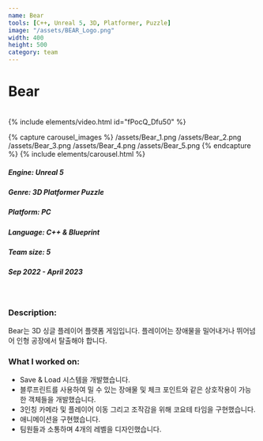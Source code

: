 ```yaml
---
name: Bear
tools: [C++, Unreal 5, 3D, Platformer, Puzzle]
image: "/assets/BEAR_Logo.png"
width: 400
height: 500
category: team
---
```


# Bear
<br>
{% include elements/video.html id="fPocQ_Dfu50" %}

{% capture carousel_images %}
/assets/Bear_1.png
/assets/Bear_2.png
/assets/Bear_3.png
/assets/Bear_4.png
/assets/Bear_5.png
{% endcapture %}
{% include elements/carousel.html %}

##### Engine: Unreal 5
##### Genre: 3D Platformer Puzzle 
##### Platform: PC
##### Language: C++ & Blueprint
##### Team size: 5
##### Sep 2022 - April 2023

<br/>

### Description:
Bear는 3D 싱글 플레이어 플랫폼 게임입니다. 플레이어는 장애물을 밀어내거나 뛰어넘어 인형 공장에서 탈출해야 합니다. 

### What I worked on:
- Save & Load 시스템을 개발했습니다.
- 블루프린트를 사용하여 밀 수 있는 장애물 및 체크 포인트와 같은 상호작용이 가능한 객체들을 개발했습니다. 
- 3인칭 카메라 및 플레이어 이동 그리고 조작감을 위해 코요테 타임을 구현했습니다.
- 애니메이션을 구현했습니다.
- 팀원들과 소통하며 4개의 레벨을 디자인했습니다.